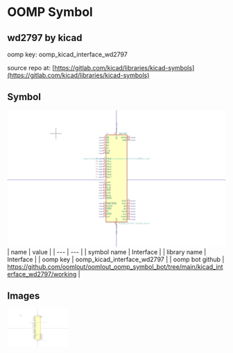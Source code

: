 # OOMP Symbol  
## wd2797  by kicad  
  
oomp key: oomp_kicad_interface_wd2797  
  
source repo at: [https://gitlab.com/kicad/libraries/kicad-symbols](https://gitlab.com/kicad/libraries/kicad-symbols)  
## Symbol  
  
[![working.png](working_600.png)](working.png)  
| name | value | 
| --- | --- | 
| symbol name | Interface | 
| library name | Interface | 
| oomp key | oomp_kicad_interface_wd2797 | 
| oomp bot github | https://github.com/oomlout/oomlout_oomp_symbol_bot/tree/main/kicad_interface_wd2797/working | 
## Images  
  
[![working.png](working_140.png)](working.png)  
